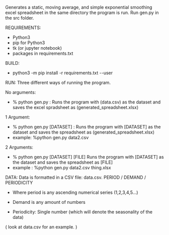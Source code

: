 Generates a static, moving average, and simple exponential smoothing excel spreadsheet in the same directory the program is run.
Run gen.py in the src folder.

REQUIREMENTS:
-  Python3
-  pip for Python3
-  tk (or jupyter notebook)
-  packages in requirements.txt

BUILD:
-  python3 -m pip install -r requirements.txt --user

RUN:
Three different ways of running the program.

No arguments:
- %  python gen.py : Runs the program with (data.csv) as the dataset and saves the excel spradsheet as (generated_spreadsheet.xlsx)

1 Argument:
- %  python gen.py [DATASET] : Runs the program with [DATASET] as the dataset and saves the spreadsheet as (generated_spreadsheet.xlsx) 
- example: %python gen.py data2.csv

2 Arguments:

- % python gen.py [DATASET] [FILE] Runs the program with [DATASET] as the dataset and saves the spreadsheet as [FILE]
- example : %python gen.py data2.csv thing.xlsx

DATA:
Data is formatted in a CSV file: data.csv.
PERIOD / DEMAND / PERIODICITY

- Where period is any ascending numerical series (1,2,3,4,5...)

- Demand is any amount of numbers

- Periodicity: Single number (which will denote the seasonality of the data)

( look at data.csv for an example. )
